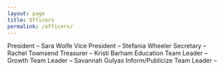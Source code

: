 ```yaml
---
layout: page
title: Officers
permalink: /officers/
---
```


President – Sara Wolfe
Vice President – Stefania Wheeler
Secretary – Rachel Townsend
Treasurer – Kristi Barham
Education Team Leader – 
Growth Team Leader – Savannah Gulyas
Inform/Publicize Team Leader – 
